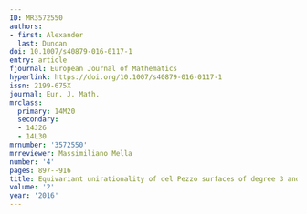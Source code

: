 ```yaml
---
ID: MR3572550
authors:
- first: Alexander
  last: Duncan
doi: 10.1007/s40879-016-0117-1
entry: article
fjournal: European Journal of Mathematics
hyperlink: https://doi.org/10.1007/s40879-016-0117-1
issn: 2199-675X
journal: Eur. J. Math.
mrclass:
  primary: 14M20
  secondary:
  - 14J26
  - 14L30
mrnumber: '3572550'
mrreviewer: Massimiliano Mella
number: '4'
pages: 897--916
title: Equivariant unirationality of del Pezzo surfaces of degree 3 and 4
volume: '2'
year: '2016'
---
```

